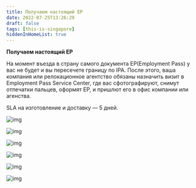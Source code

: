 ```yaml
---
title: Получаем настоящий EP
date: 2022-07-25T13:26:29
draft: false
tags: [this-is-singapore]
hiddenInHomeList: true
---
```

**Получаем настоящий EP**

На момент въезда в страну самого документа EP(Employment Pass) у вас не будет и вы пересечете границу по IPA. После этого, ваша компания или релокационное агентство обязаны назначить визит в Employment Pass Service Center, где вас сфотографируют, снимут отпечатки пальцев, оформят EP, и пришлют его в офис компании или агенства.

SLA на изготовление и доставку — 5 дней.

![img](/images/this-is-singapore/photos/photo_21@25-07-2022_13-26-29.jpg#center)

![img](/images/this-is-singapore/photos/photo_22@25-07-2022_13-26-29.jpg#center)

![img](/images/this-is-singapore/photos/photo_23@25-07-2022_13-26-29.jpg#center)

![img](/images/this-is-singapore/photos/photo_24@25-07-2022_13-26-29.jpg#center)

![img](/images/this-is-singapore/photos/photo_25@25-07-2022_13-26-29.jpg#center)

![img](/images/this-is-singapore/photos/photo_29@26-07-2022_07-05-09.jpg#center)
